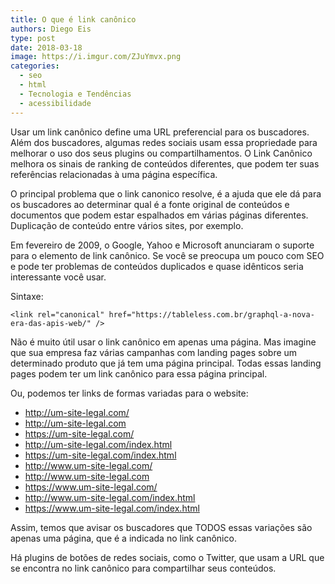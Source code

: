 ```yaml
---
title: O que é link canônico
authors: Diego Eis
type: post
date: 2018-03-18
image: https://i.imgur.com/ZJuYmvx.png
categories:
  - seo
  - html
  - Tecnologia e Tendências
  - acessibilidade
---
```


Usar um link canônico define uma URL preferencial para os buscadores. Além dos buscadores, algumas redes sociais usam essa propriedade para melhorar o uso dos seus plugins ou compartilhamentos. O Link Canônico melhora os sinais de ranking de conteúdos diferentes, que podem ter suas referências relacionadas à uma página específica.

O principal problema que o link canonico resolve, é a ajuda que ele dá para os buscadores ao determinar qual é a fonte original de conteúdos e documentos que podem estar espalhados em várias páginas diferentes. Duplicação de conteúdo entre vários sites, por exemplo.

Em fevereiro de 2009, o Google, Yahoo e Microsoft anunciaram o suporte para o elemento de link canônico. Se você se preocupa um pouco com SEO e pode ter problemas de conteúdos duplicados e quase idênticos seria interessante você usar.

Sintaxe:

```
<link rel="canonical" href="https://tableless.com.br/graphql-a-nova-era-das-apis-web/" />
```

Não é muito útil usar o link canônico em apenas uma página. Mas imagine que sua empresa faz várias campanhas com landing pages sobre um determinado produto que já tem uma página principal. Todas essas landing pages podem ter um link canônico para essa página principal.

Ou, podemos ter links de formas variadas para o website:

- http://um-site-legal.com/
- http://um-site-legal.com
- https://um-site-legal.com/
- http://um-site-legal.com/index.html
- https://um-site-legal.com/index.html
- http://www.um-site-legal.com/
- http://www.um-site-legal.com
- https://www.um-site-legal.com/
- http://www.um-site-legal.com/index.html
- https://www.um-site-legal.com/index.html

Assim, temos que avisar os buscadores que TODOS essas variações são apenas uma página, que é a indicada no link canônico.

Há plugins de botões de redes sociais, como o Twitter, que usam a URL que se encontra no link canônico para compartilhar seus conteúdos.